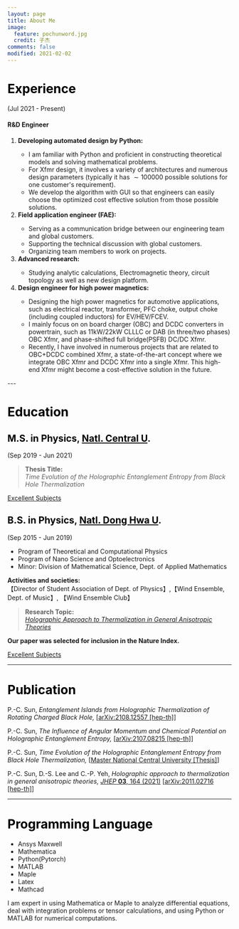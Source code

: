 ```yaml
---
layout: page
title: About Me
image:
  feature: pochunword.jpg
  credit: 子杰
comments: false
modified: 2021-02-02
---
```

# <font color=black>Experience</font>

(Jul 2021 - Present)<br> 
#### R&D Engineer
<ol>
<li><b> Developing automated design by Python:</b></li> 

- I am familiar with Python and proficient in constructing theoretical models and solving mathematical problems.
- For Xfmr design, it involves a variety of architectures and numerous design parameters (typically it has $\sim 100000$ possible solutions for one customer's requirement).
- We develop the algorithm with GUI so that engineers can easily choose the optimized cost effective solution from those possible solutions.

<li><b> Field application engineer (FAE):</b></li> 

- Serving as a communication bridge between our engineering team and global customers.
- Supporting the technical discussion with global customers.
- Organizing team members to work on projects.  

<li><b> Advanced research:</b></li> 

- Studying analytic calculations, Electromagnetic theory, circuit topology as well as new design platform.


<li><b> Design engineer for high power magnetics:</b></li> 
  
- Designing the high power magnetics for automotive applications, such as electrical reactor, transformer, PFC choke, output choke (including coupled inductors) for EV/HEV/FCEV. 
- I mainly focus on on board charger (OBC) and DCDC converters in powertrain, such as 11kW/22kW CLLLC or DAB (in three/two phases) OBC Xfmr, and phase-shifted full bridge(PSFB) DC/DC Xfmr.
- Recently, I have involved in numerous projects that are related to OBC+DCDC combined Xfmr, a state-of-the-art concept where we integrate OBC Xfmr and DCDC Xfmr into a single Xfmr. This high-end Xfmr might become a cost-effective solution in the future.

</ol>
---

# <font color=black>Education</font>
## <font color=black>M.S. in Physics</font>, [<font color=black>Natl. Central U</font>](https://www.phy.ncu.edu.tw/en/%E9%A6%96%E9%A0%81-english/).
(Sep 2019 - Jun 2021)<br> 
> **Thesis Title:** <br />
*Time Evolution of the Holographic Entanglement Entropy from Black Hole Thermalization*

<a href="{{ site.url }}/Grade-master/" class="btn btn-info">Excellent Subjects</a> 


## <font color=black>B.S. in Physics</font>, [<font color=black>Natl. Dong Hwa U</font>](https://phys.ndhu.edu.tw/).
(Sep 2015 - Jun 2019)<br> 
- Program of Theoretical and Computational Physics
- Program of Nano Science and Optoelectronics
- Minor: Division of Mathematical Science, Dept. of Applied Mathematics

**Activities and societies:**<br> 
【Director of Student Association of Dept. of Physics】,【Wind Ensemble, Dept. of Music】, 【Wind Ensemble Club】

> **Research Topic:** <br />
*[Holographic Approach to Thermalization in General Anisotropic Theories](https://www.natureindex.com/article/10.1007/jhep03(2021)164)*

**Our paper was selected for inclusion in the Nature Index.**

<a href="{{ site.url }}/Grade/" class="btn btn-info">Excellent Subjects</a> 



---

# <font color=black>Publication</font>
P.-C. Sun, *Entanglement Islands from Holographic Thermalization of Rotating Charged Black Hole,* [[arXiv:2108.12557 [hep-th]](https://inspirehep.net/authors/1829882)]

P.-C. Sun, *The Influence of Angular Momentum and Chemical Potential on Holographic Entanglement Entropy,* [[arXiv:2107.08215 [hep-th]](https://inspirehep.net/literature/1887047)]

P.-C. Sun, *Time Evolution of the Holographic Entanglement Entropy from Black Hole Thermalization,* [[Master National Central University [Thesis]](https://inspirehep.net/literature/1886830)]

P.-C. Sun, D.-S. Lee and C.-P. Yeh, *Holographic approach to thermalization in general anisotropic theories,* [*JHEP* **03**, 164 (2021)](https://doi.org/10.1007/JHEP03(2021)164) [[arXiv:2011.02716 [hep-th]](https://inspirehep.net/literature/1828509)]

---

# <font color=black>Programming Language</font>
- Ansys Maxwell 
- Mathematica
- Python(Pytorch)
- MATLAB
- Maple
- Latex
- Mathcad

I am expert in using Mathematica or Maple to analyze differential equations, deal with integration problems or tensor calculations, and using Python or MATLAB for numerical computations.

